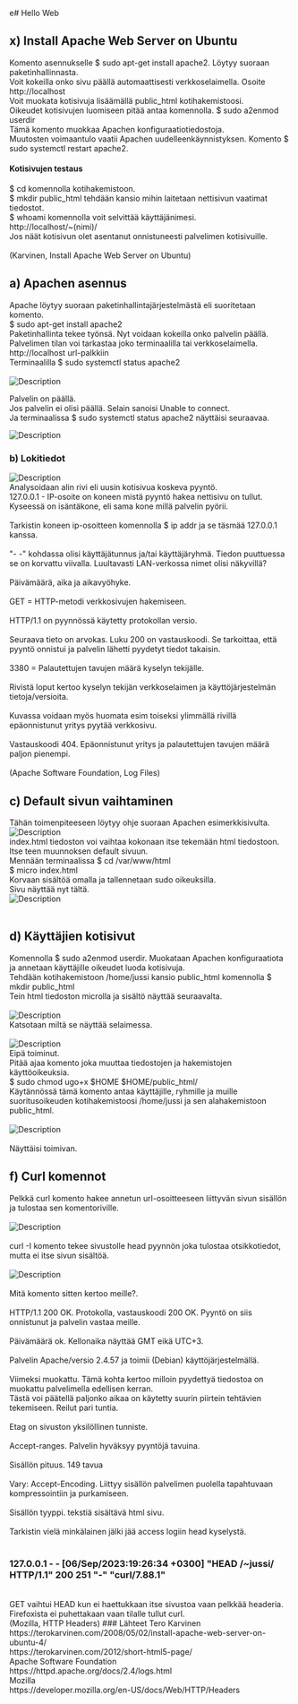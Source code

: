 e# Hello Web<br>
## x) Install Apache Web Server on Ubuntu
Komento asennukselle $ sudo apt-get install apache2. Löytyy suoraan paketinhallinnasta.<br>
Voit kokeilla onko sivu päällä automaattisesti verkkoselaimella. Osoite http://localhost <br>
Voit muokata kotisivuja lisäämällä public_html kotihakemistoosi. <br>
Oikeudet kotisivujen luomiseen pitää antaa komennolla. $ sudo a2enmod userdir <br>
Tämä komento muokkaa Apachen konfiguraatiotiedostoja.<br>
Muutosten voimaantulo vaatii Apachen uudelleenkäynnistyksen. Komento $ sudo systemctl restart apache2. <br>
#### Kotisivujen testaus
$ cd komennolla kotihakemistoon. <br>
$ mkdir public_html tehdään kansio mihin laitetaan nettisivun vaatimat tiedostot. <br>
$ whoami komennolla voit selvittää käyttäjänimesi. <br>
http://localhost/~(nimi)/ <br>
Jos näät kotisivun olet asentanut onnistuneesti palvelimen kotisivuille. <br>
<br>
(Karvinen, Install Apache Web Server on Ubuntu)<br>
## a) Apachen asennus
Apache löytyy suoraan paketinhallintajärjestelmästä eli suoritetaan komento.<br>
$ sudo apt-get install apache2 <br>
Paketinhallinta tekee työnsä. Nyt voidaan kokeilla onko palvelin päällä. <br>
Palvelimen tilan voi tarkastaa joko terminaalilla tai verkkoselaimella.
http://localhost url-palkkiin <br>
Terminaalilla $ sudo systemctl status apache2 <br>
<br>
![Description](apache.png) <br>

Palvelin on päällä. <br>
Jos palvelin ei olisi päällä. Selain sanoisi Unable to connect. <br>
Ja terminaalissa $ sudo systemctl status apache2 näyttäisi seuraavaa. <br>

![Description](apache2.png)<br>
### b) Lokitiedot
![Description](logi.png)<br>
Analysoidaan alin rivi eli uusin kotisivua koskeva pyyntö.<br>
127.0.0.1 - IP-osoite on koneen mistä pyyntö hakea nettisivu on tullut. Kyseessä on isäntäkone, eli sama kone millä palvelin pyörii.<br>
<br>
Tarkistin koneen ip-osoitteen komennolla $ ip addr ja se täsmää 127.0.0.1 kanssa. <br>
<br>
"- -" kohdassa olisi käyttäjätunnus ja/tai käyttäjäryhmä. Tiedon puuttuessa se on korvattu viivalla. Luultavasti LAN-verkossa nimet olisi näkyvillä? <br>
<br>
Päivämäärä, aika ja aikavyöhyke. <br>
<br>
GET = HTTP-metodi verkkosivujen hakemiseen.<br>
<br>
HTTP/1.1 on pyynnössä käytetty protokollan versio.<br>
<br>
Seuraava tieto on arvokas. Luku 200 on vastauskoodi. Se tarkoittaa, että pyyntö onnistui ja palvelin lähetti pyydetyt tiedot takaisin.<br>
<br>
3380 = Palautettujen tavujen määrä kyselyn tekijälle.<br>
<br>
Rivistä loput kertoo kyselyn tekijän verkkoselaimen ja käyttöjärjestelmän tietoja/versioita.<br>
<br>
Kuvassa voidaan myös huomata esim toiseksi ylimmällä rivillä epäonnistunut yritys pyytää verkkosivu.<br>
<br>
Vastauskoodi 404. Epäonnistunut yritys ja palautettujen tavujen määrä paljon pienempi.<br>
<br>
(Apache Software Foundation, Log Files)
<br>

## c) Default sivun vaihtaminen
Tähän toimenpiteeseen löytyy ohje suoraan Apachen esimerkkisivulta.<br>
![Description](ohje.png)<br>
index.html tiedoston voi vaihtaa kokonaan itse tekemään html tiedostoon.<br>
Itse teen muunnoksen default sivuun. <br>
Mennään terminaalissa $ cd /var/www/html <br>
$ micro index.html<br>
Korvaan sisältöä omalla ja tallennetaan sudo oikeuksilla. <br>
Sivu näyttää nyt tältä. <br>
![Description](index.png)<br>
<br>

## d) Käyttäjien kotisivut
Komennolla $ sudo a2enmod userdir. Muokataan Apachen konfiguraatiota ja annetaan käyttäjille oikeudet luoda kotisivuja.<br>
Tehdään kotihakemistoon /home/jussi kansio public_html komennolla $ mkdir public_html <br>
Tein html tiedoston microlla ja sisältö näyttää seuraavalta. <br>
<br>
![Description](oma.png) <br>
Katsotaan miltä se näyttää selaimessa. <br>
<br>
![Description](deny.png) <br>
Eipä toiminut.  <br>
Pitää ajaa komento joka muuttaa tiedostojen ja hakemistojen käyttöoikeuksia.<br>
$ sudo chmod ugo+x $HOME $HOME/public_html/ <br>
Käytännössä tämä komento antaa käyttäjille, ryhmille ja muille suoritusoikeuden kotihakemistoosi /home/jussi ja sen alahakemistoon public_html.<br>
<br>
![Description](omasivu.png)<br>
<br>
Näyttäisi toimivan. <br>
## f) Curl komennot
Pelkkä curl komento hakee annetun url-osoitteeseen liittyvän sivun sisällön ja tulostaa sen komentoriville.<br>
<br>
![Description](curl.png)<br>
<br>
curl -I komento tekee sivustolle head pyynnön joka tulostaa otsikkotiedot, mutta ei itse sivun sisältöä.  <br>
<br>
![Description](curl1.png)<br>
<br>
Mitä komento sitten kertoo meille?. <br>
<br>
HTTP/1.1 200 OK. Protokolla, vastauskoodi 200 OK. Pyyntö on siis onnistunut ja palvelin vastaa meille. <br>
<br>
Päivämäärä ok. Kellonaika näyttää GMT eikä UTC+3. <br>
<br>
Palvelin Apache/versio 2.4.57 ja toimii (Debian) käyttöjärjestelmällä. <br>
<br>
Viimeksi muokattu. Tämä kohta kertoo milloin pyydettyä tiedostoa on muokattu palvelimella edellisen kerran.<br> 
Tästä voi päätellä paljonko aikaa on käytetty suurin piirtein tehtävien tekemiseen. Reilut pari tuntia. <br>
<br>
Etag on sivuston yksilöllinen tunniste.<br>
<br>
Accept-ranges. Palvelin hyväksyy pyyntöjä tavuina. <br>
<br>
Sisällön pituus. 149 tavua <br>
<br>
Vary: Accept-Encoding. Liittyy sisällön palvelimen puolella tapahtuvaan kompressointiin ja purkamiseen. <br>
<br>
Sisällön tyyppi. tekstiä sisältävä html sivu. <br>
<br>
Tarkistin vielä minkälainen jälki jää access logiin head kyselystä. <br>
<br>
### 127.0.0.1 - - [06/Sep/2023:19:26:34 +0300] "HEAD /~jussi/ HTTP/1.1" 200 251 "-" "curl/7.88.1" <br>
<br>
GET vaihtui HEAD kun ei haettukkaan itse sivustoa vaan pelkkää headeria. Firefoxista ei puhettakaan vaan tilalle tullut curl.<br>
(Mozilla, HTTP Headers)
### Lähteet
Tero Karvinen<br>
https://terokarvinen.com/2008/05/02/install-apache-web-server-on-ubuntu-4/<br>
https://terokarvinen.com/2012/short-html5-page/<br>
Apache Software Foundation<br>
https://httpd.apache.org/docs/2.4/logs.html<br>
Mozilla<br>
https://developer.mozilla.org/en-US/docs/Web/HTTP/Headers<br>

